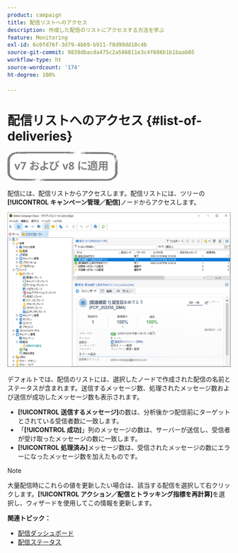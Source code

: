 ```yaml
---
product: campaign
title: 配信リストへのアクセス
description: 作成した配信のリストにアクセスする方法を学ぶ
feature: Monitoring
exl-id: 6c0fd76f-3d79-4b69-b911-f8d99dd18c4b
source-git-commit: 9839dbacda475c2a586811e3c4f686b1b1baab05
workflow-type: ht
source-wordcount: '174'
ht-degree: 100%

---
```


# 配信リストへのアクセス {#list-of-deliveries}

![](../../assets/common.svg)

配信には、配信リストからアクセスします。配信リストには、ツリーの&#x200B;**[!UICONTROL キャンペーン管理／配信]**&#x200B;ノードからアクセスします。

![](assets/deliveries-list.png)

デフォルトでは、配信のリストには、選択したノードで作成された配信の名前とステータスが含まれます。送信するメッセージ数、処理されたメッセージ数および送信が成功したメッセージ数も表示されます。

* **[!UICONTROL 送信するメッセージ]**&#x200B;の数は、分析後かつ配信前にターゲットとされている受信者数に一致します。
* 「**[!UICONTROL 成功]**」列のメッセージの数は、サーバーが送信し、受信者が受け取ったメッセージの数に一致します。
* **[!UICONTROL 処理済み]**&#x200B;メッセージ数は、受信されたメッセージの数にエラーになったメッセージ数を加えたものです。

>[!NOTE]
>
>大量配信時にこれらの値を更新したい場合は、該当する配信を選択して右クリックします。**[!UICONTROL アクション／配信とトラッキング指標を再計算]**&#x200B;を選択し、ウィザードを使用してこの情報を更新します。

**関連トピック：**

* [配信ダッシュボード](delivery-dashboard.md)
* [配信ステータス](delivery-statuses.md)
